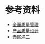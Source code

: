# 参考资料

* [全面质量管理](https://wiki.mbalib.com/zh-cn/%E5%85%A8%E9%9D%A2%E8%B4%A8%E9%87%8F%E7%AE%A1%E7%90%86)
* [产品质量设计](https://wiki.mbalib.com/wiki/%E4%BA%A7%E5%93%81%E8%B4%A8%E9%87%8F%E8%AE%BE%E8%AE%A1)
* [赤尾洋二](https://en.wikipedia.org/wiki/Yoji_Akao)

